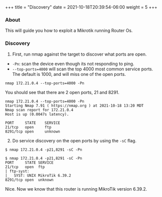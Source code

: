 +++
title = "Discovery"
date = 2021-10-18T20:39:54-06:00
weight = 5
+++

### About

This will guide you how to exploit a Mikrotik running Router Os.


### Discovery

1. First, run nmap against the target to discover what ports are open.
- `-Pn`: scan the device even though its not responding to ping.
- `--top-ports=4000` will scan the top 4000 most common service ports. The default is 1000, and will miss one of the open ports.

```
nmap 172.21.0.4 --top-ports=4000 -Pn
```

You should see that there are 2 open ports, 21 and 8291.
```
nmap 172.21.0.4 --top-ports=4000 -Pn
Starting Nmap 7.91 ( https://nmap.org ) at 2021-10-18 13:20 MDT
Nmap scan report for 172.21.0.4
Host is up (0.0047s latency).

PORT     STATE    SERVICE
21/tcp   open     ftp
8291/tcp open     unknown
```

2. Do service discovery on the open ports by using the `-sC` flag.
```
$ nmap 172.21.0.4 -p21,8291 -sC -Pn
```
```
$ nmap 172.21.0.4 -p21,8291 -sC -Pn
PORT     STATE SERVICE
21/tcp   open  ftp
| ftp-syst:
|_  SYST: UNIX MikroTik 6.39.2
8291/tcp open  unknown
```

Nice. Now we know that this router is running MikroTik version 6.39.2.
